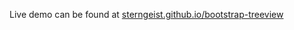 Live demo can be found at [sterngeist.github.io/bootstrap-treeview](http://sterngeist.github.io/bootstrap-treeview)